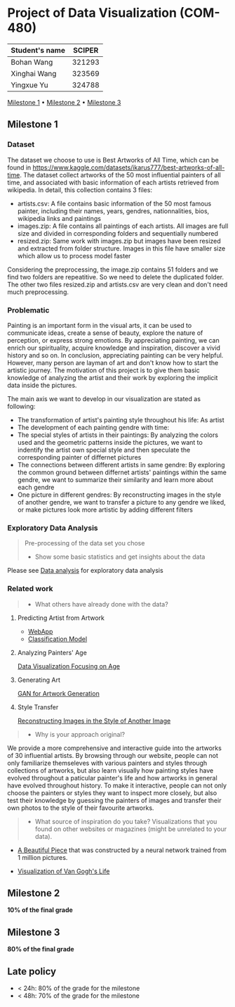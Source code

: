 # Project of Data Visualization (COM-480)

| Student's name | SCIPER |
| -------------- | ------ |
| Bohan Wang | 321293 |
| Xinghai Wang| 323569 |
| Yingxue Yu| 324788 | 

[Milestone 1](#milestone-1) • [Milestone 2](#milestone-2) • [Milestone 3](#milestone-3)

## Milestone 1 

### Dataset

The dataset we choose to use is Best Artworks of All Time, which can be found in https://www.kaggle.com/datasets/ikarus777/best-artworks-of-all-time. The dataset collect artworks of the 50 most influential painters of all time, and associated with basic information of each artists retrieved from wikipedia. In detail, this collection contains 3 files:
* artists.csv: A file contains basic information of the 50 most famous painter, including their names, years, gendres, nationnalities, bios, wikipedia links and paintings
* images.zip: A file contains all paintings of each artists. All images are full size and divided in corresponding folders and sequentially numbered
* resized.zip: Same work with images.zip but images have been resized and extracted from folder structure. Images in this file have smaller size which allow us to process model faster

Considering the preprocessing, the image.zip contains 51 folders and we find two folders are repeatitive. So we need to delete the duplicated folder. The other two files resized.zip and artists.csv are very clean and don't need much preprocessing. 


### Problematic

Painting is an important form in the visual arts, it can be used to communicate ideas, create a sense of beauty, explore the nature of perception, or express strong emotions. By appreciating painting, we can enrich our spirituality, acquire knowledge and inspiration, discover a vivid history and so on. In conclusion, appreciating painting can be very helpful. However, many person are layman of art and don't know how to start the artistic journey. The motivation of this project is to give them basic knowledge of analyzing the artist and their work by exploring the implicit data inside the pictures.

The main axis we want to develop in our visualization are stated as following:
* The transformation of artist's painting style throughout his life: As artist
* The development of each painting gendre with time:
* The special styles of artists in their paintings: By analyzing the colors used and the geometric patterns inside the pictures, we want to indentify the artist own special style and then speculate the corresponding painter of differnet pictures
* The connections between different artists in same gendre: By exploring the common ground between differnet artists' paintings within the same gendre, we want to summarize their similarity and learn more about each gendre 
* One picture in different gendres: By reconstructing images in the style of another gendre, we want to transfer a picture to any gendre we liked, or make pictures look more artistic by adding different filters


### Exploratory Data Analysis

> Pre-processing of the data set you chose
> - Show some basic statistics and get insights about the data

Please see [Data analysis](https://github.com/com-480-data-visualization/datavis-project-2022-wyw/blob/main/data_analysis.ipynb) for exploratory data analysis

### Related work


> - What others have already done with the data?

1. Predicting Artist from Artwork
    * [WebApp](https://github.com/SupratimH/deepartist-web-application)
    * [Classification Model](https://github.com/raunit-x/Best-Artworks-of-All-Time)
2. Analyzing Painters' Age

    [Data Visualization Focusing on Age](https://www.kaggle.com/code/nidaguler/data-visualization-best-artworks-of-all-time)

3. Generating Art

    [GAN for Artwork Generation](https://www.kaggle.com/code/isaklarsson/gan-art-generator)

4. Style Transfer

    [Reconstructing Images in the Style of Another Image](https://www.kaggle.com/code/basu369victor/style-transfer-deep-learning-algorithm)

> - Why is your approach original?

   We provide a more comprehensive and interactive guide into the artworks of 30 influential artists. By browsing through our website, people can not only familiarize themseleves with various painters and styles through collections of artworks, but also learn visually how painting styles have evolved throughout a paticular painter's life and how artworks in general have evolved throughout history. To make it interactive, people can not only choose the painters or styles they want to inspect more closely, but also test their knowledge by guessing the painters of images and transfer their own photos to the style of their favourite artworks. 

> - What source of inspiration do you take? Visualizations that you found on other websites or magazines (might be unrelated to your data).

   * [A Beautiful Piece](https://www.kirellbenzi.com/art/these-are-not-flowers) that was constructed by a neural network trained from 1 million pictures.

   * [Visualization of Van Gogh's Life](https://www.artistsnetwork.com/art-history/van-gogh-life-in-pieces/?epi)

## Milestone 2 

**10% of the final grade**


## Milestone 3 

**80% of the final grade**


## Late policy

- < 24h: 80% of the grade for the milestone
- < 48h: 70% of the grade for the milestone
